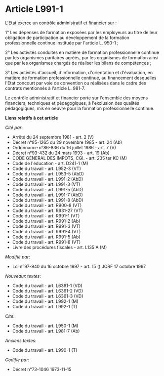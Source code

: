 # Article L991-1

L'Etat exerce un contrôle administratif et financier sur :

1° Les dépenses de formation exposées par les employeurs au titre de leur obligation de participation au développement de la
formation professionnelle continue instituée par l'article L. 950-1 ;

2° Les activités conduites en matière de formation professionnelle continue par les organismes paritaires agréés, par les
organismes de formation ainsi que par les organismes chargés de réaliser les bilans de compétences ;

3° Les activités d'accueil, d'information, d'orientation et d'évaluation, en matière de formation professionnelle continue,
au financement desquelles l'Etat concourt par voie de convention ou réalisées dans le cadre des contrats mentionnés à
l'article L. 981-7.

Le contrôle administratif et financier porte sur l'ensemble des moyens financiers, techniques et pédagogiques, à l'exclusion
des qualités pédagogiques, mis en oeuvre pour la formation professionnelle continue.

**Liens relatifs à cet article**

_Cité par_:

  - Arrêté du 24 septembre 1981 - art. 2 (V)
  - Décret n°85-1265 du 29 novembre 1985 - art. 24 (Ab)
  - Ordonnance n°86-836 du 16 juillet 1986 - art. 7 (V)
  - Décret n°93-432 du 24 mars 1993 - art. 19 (Ab)
  - CODE GENERAL DES IMPOTS, CGI. - art. 235 ter KC (M)
  - Code de l'éducation - art. D241-1 (M)
  - Code du travail - art. L952-3 (VT)
  - Code du travail - art. L953-5 (AbD)
  - Code du travail - art. L991-2 (AbD)
  - Code du travail - art. L991-3 (VT)
  - Code du travail - art. L991-5 (AbD)
  - Code du travail - art. L991-7 (AbD)
  - Code du travail - art. L991-8 (AbD)
  - Code du travail - art. R900-8 (VT)
  - Code du travail - art. R931-27 (VT)
  - Code du travail - art. R991-1 (VT)
  - Code du travail - art. R991-2 (Ab)
  - Code du travail - art. R991-3 (VT)
  - Code du travail - art. R991-4 (VT)
  - Code du travail - art. R991-5 (Ab)
  - Code du travail - art. R991-8 (VT)
  - Livre des procédures fiscales - art. L135 A (M)

_Modifié par_:

  - Loi n°97-940 du 16 octobre 1997 - art. 15 () JORF 17 octobre 1997

_Nouveaux textes_:

  - Code du travail - art. L6361-1 (VD)
  - Code du travail - art. L6361-2 (VD)
  - Code du travail - art. L6361-3 (VD)
  - Code du travail - art. L992-1 (M)
  - Code du travail - art. L992-1 (T)

_Cite_:

  - Code du travail - art. L950-1 (M)
  - Code du travail - art. L981-7 (Ab)

_Anciens textes_:

  - Code du travail - art. L990-1 (T)

_Codifié par_:

  - Décret n°73-1046 1973-11-15
